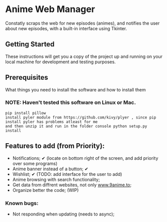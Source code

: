 # Anime Web Manager
Constatly scraps the web for new episodes (animes), and notifies the user about new episodes, with a built-in interface using Tkinter.

## Getting Started

These instructions will get you a copy of the project up and running on your local machine for development and testing purposes. 

## Prerequisites

What things you need to install the software and how to install them
### NOTE: Haven't tested this software on Linux or Mac.

```
pip install pillow
install pyler module from https://github.com/kivy/plyer , since pip install pyler has problems atleast for me
and then unzip it and run in the folder console python setup.py install 
```

## Features to add (from Priority):

- Notifications; ✔ (locate on bottom right of the screen, and add priority over some programs)
- Anime banner instead of a button; ✔
- Wishlist; ✔ (TODO: add interface for the user to add)
- Anime browsing with search functionality;
- Get data from diffrent websites, not only www.9anime.to;
- Organize better the code; (WIP)

### Known bugs:
- Not responding when updating (needs to async);
